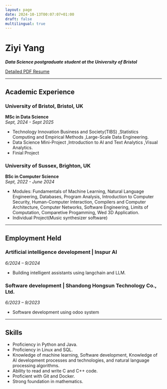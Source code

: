 ```yaml
---
layout: page
date: 2024-10-13T00:07:07+01:00
draft: false
multilingual: true
---
```


# Ziyi Yang

***Data Science postgraduate student at the University of Bristol***

[Detailed PDF Resume](/Yang_Ziyi_CV.pdf)

---

## Academic Experience

### University of Bristol, Bristol, UK  
**MSc in Data Science**  
*Sept, 2024 - Sept 2025*

- Technology Innovation Business and Society(TIBS) ,Statistics Computing and Empirical Methods ,Large-Scale Data Engineering.
- Data Science Mini-Project ,Introduction to AI and Text Analytics ,Visual Analytics.
- Finial Project

### University of Sussex, Brighton, UK  
**BSc in Computer Science**  
*Sept, 2022 - June 2024*

- Modules: Fundamentals of Machine Learning, Natural Language Engineering, Databases, Program Analysis, Introduction to Computer Security, Human-Computer Interaction, Compilers and Computer Architecture, Computer Networks, Software Engineering, Limits of Computation, Comparetive Progamming, Wed 3D Application.
- Individual Project(Music synthesizer software)


---

## Employment Held

### Artificial intelligence development | Inspur AI  
*6/2024 – 9/2024*

- Building intelligent assistants using langchain and LLM.


### Software development | Shandong Hongsun Technology Co., Ltd.  
*6/2023 – 9/2023*

- Software development using odoo system


---

## Skills

- Proficiency in Python and Java.
- Proficiency in Linux and SQL.
- Knowledge of machine learning, Software development, Knowledge of AI development processes and technologies, and natural language processing algorithms.
- Ability to read and write C and C++ code.
- Proficient with Git and Docker.
- Strong foundation in mathematics.
